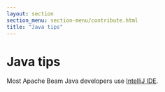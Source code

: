 ```yaml
---
layout: section
section_menu: section-menu/contribute.html
title: "Java tips"
---
```

<!--
Licensed under the Apache License, Version 2.0 (the "License");
you may not use this file except in compliance with the License.
You may obtain a copy of the License at

http://www.apache.org/licenses/LICENSE-2.0

Unless required by applicable law or agreed to in writing, software
distributed under the License is distributed on an "AS IS" BASIS,
WITHOUT WARRANTIES OR CONDITIONS OF ANY KIND, either express or implied.
See the License for the specific language governing permissions and
limitations under the License.
-->

# Java tips

Most Apache Beam Java developers use [IntelliJ IDE](https://cwiki.apache.org/confluence/display/BEAM/Using+IntelliJ+IDE).